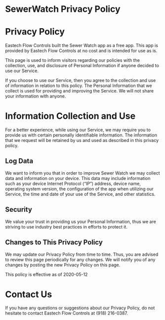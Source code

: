 # SewerWatch Privacy Policy

# Privacy Policy
Eastech Flow Controls built the Sewer Watch app as a free app. This app is provided by Eastech Flow Controls at no cost and is intended for use as is.

This page is used to inform visitors regarding our policies with the collection, use, and disclosure of Personal Information if anyone decided to use our Service.

If you choose to use our Service, then you agree to the collection and use of information in relation to this policy. The Personal Information that we collect is used for providing and improving the Service. We will not share your information with anyone.

# Information Collection and Use

For a better experience, while using our Service, we may require you to provide us with certain personally identifiable information. The information that we request will be retained by us and used as described in this privacy policy.

## Log Data

We want to inform you that in order to improve Sewer Watch we may collect data and information on your device. This data may include information such as your device Internet Protocol (“IP”) address, device name, operating system version, the configuration of the app when utilizing our Service, the time and date of your use of the Service, and other statistics.

## Security

We value your trust in providing us your Personal Information, thus we are striving to use industry best practices in efforts to protect it.

## Changes to This Privacy Policy

We may update our Privacy Policy from time to time. Thus, you are advised to review this page periodically for any changes. We will notify you of any changes by posting the new Privacy Policy on this page.

This policy is effective as of 2020-05-12

# Contact Us

If you have any questions or suggestions about our Privacy Policy, do not hesitate to contact Eastech Flow Controls at (918) 216-0387.
